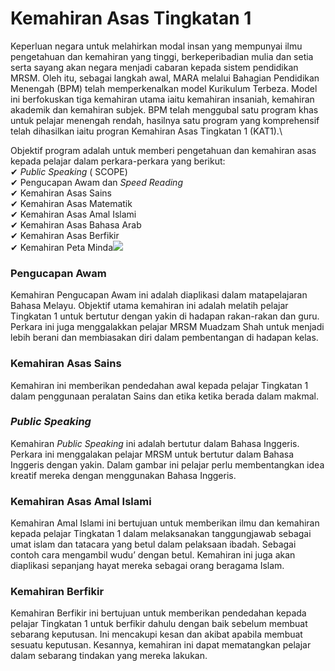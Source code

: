 # Kemahiran Asas Tingkatan 1

Keperluan negara untuk melahirkan modal insan yang mempunyai ilmu pengetahuan dan kemahiran yang tinggi, berkeperibadian mulia dan setia serta sayang akan negara menjadi cabaran kepada sistem pendidikan MRSM. Oleh itu, sebagai langkah awal, MARA melalui Bahagian Pendidikan Menengah (BPM) telah memperkenalkan model Kurikulum Terbeza. Model ini berfokuskan tiga kemahiran utama iaitu kemahiran insaniah, kemahiran akademik dan kemahiran subjek. BPM telah menggubal satu program khas untuk pelajar menengah rendah, hasilnya satu program yang komprehensif telah dihasilkan iaitu progran Kemahiran Asas Tingkatan 1 (KAT1).\


Objektif program adalah untuk memberi pengetahuan dan kemahiran asas kepada pelajar dalam perkara-perkara yang berikut:\
✔ _Public Speaking_ ( SCOPE)\
✔ Pengucapan Awam dan _Speed Reading_\
✔ Kemahiran Asas Sains\
✔ Kemahiran Asas Matematik\
✔ Kemahiran Asas Amal Islami\
✔ Kemahiran Asas Bahasa Arab\
✔ Kemahiran Asas Berfikir\
✔ Kemahiran Peta Minda![](http://muadzam.mrsm.edu.my/data/akademik/khas-kat1/khas-kat1-prog1.jpg)

### Pengucapan Awam

Kemahiran Pengucapan Awam ini adalah diaplikasi dalam matapelajaran Bahasa Melayu. Objektif utama kemahiran ini adalah melatih pelajar Tingkatan 1 untuk bertutur dengan yakin di hadapan rakan-rakan dan guru. Perkara ini juga menggalakkan pelajar MRSM Muadzam Shah untuk menjadi lebih berani dan membiasakan diri dalam pembentangan di hadapan kelas.

### Kemahiran Asas Sains

Kemahiran ini memberikan pendedahan awal kepada pelajar Tingkatan 1 dalam penggunaan peralatan Sains dan etika ketika berada dalam makmal.

### _Public Speaking_

Kemahiran _Public Speaking_ ini adalah bertutur dalam Bahasa Inggeris. Perkara ini menggalakan pelajar MRSM untuk bertutur dalam Bahasa Inggeris dengan yakin. Dalam gambar ini pelajar perlu membentangkan idea kreatif mereka dengan menggunakan Bahasa Inggeris.

### Kemahiran Asas Amal Islami

Kemahiran Amal Islami ini bertujuan untuk memberikan ilmu dan kemahiran kepada pelajar Tingkatan 1 dalam melaksanakan tanggungjawab sebagai umat islam dan tatacara yang betul dalam pelaksaan ibadah. Sebagai contoh cara mengambil wudu’ dengan betul. Kemahiran ini juga akan diaplikasi sepanjang hayat mereka sebagai orang beragama Islam.

### Kemahiran Berfikir

Kemahiran Berfikir ini bertujuan untuk memberikan pendedahan kepada pelajar Tingkatan 1 untuk berfikir dahulu dengan baik sebelum membuat sebarang keputusan. Ini mencakupi kesan dan akibat apabila membuat sesuatu keputusan. Kesannya, kemahiran ini dapat mematangkan pelajar dalam sebarang tindakan yang mereka lakukan.
